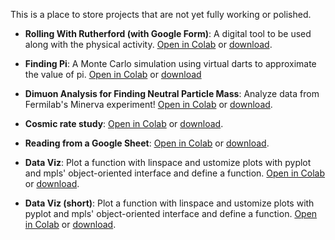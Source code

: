 This is a place to store projects that are not yet fully working or polished. 

- **Rolling With Rutherford (with Google Form)**: A digital tool to be used along with the physical activity. [Open in Colab](https://colab.research.google.com/github/QuarkNet-HEP/coding-camp/blob/main/Work%20in%20Progress/Rolling_With_Rutherford_Using_Google_Forms.ipynb) or [download](https://github.com//QuarkNet-HEP/coding-camp/raw/master/Work%20in%20Progress/Rolling_With_Rutherford_Using_Google_Forms.ipynb).  

- **Finding Pi**: A Monte Carlo simulation using virtual darts to approximate the value of pi. [Open in Colab](https://colab.research.google.com/github/QuarkNet-HEP/coding-camp/blob/main/Work%20in%20Progress/Finding_Pi.ipynb) or [download](https://github.com//QuarkNet-HEP/coding-camp/raw/master/Work%20in%20Progress/Finding_Pi.ipynb)  

- **Dimuon Analysis for Finding Neutral Particle Mass**: Analyze data from Fermilab's Minerva experiment! [Open in Colab](https://colab.research.google.com/github/QuarkNet-HEP/coding-camp/blob/main/Work%20in%20Progress/minerva_v2.ipynb) or [download](https://github.com//QuarkNet-HEP/coding-camp/raw/master/Work%20in%20Progress/minerva_v2.ipynb).  

- **Cosmic rate study**: [Open in Colab](https://colab.research.google.com/github/QuarkNet-HEP/coding-camp/blob/main/Work%20in%20Progress/CRMD-eclipse-rate.ipynb) or [download](https://github.com//QuarkNet-HEP/coding-camp/raw/master/Work%20in%20Progress/CRMD-eclipse-rate.ipynb).  

- **Reading from a Google Sheet**: [Open in Colab](https://colab.research.google.com/github/QuarkNet-HEP/coding-camp/blob/main/Work%20in%20Progress/Read_from_Drive_example.ipynb) or [download](https://github.com//QuarkNet-HEP/coding-camp/raw/master/Work%20in%20Progress/Read_from_Drive_example.ipynb).  
- **Data Viz**: Plot a function with linspace and ustomize plots with pyplot and mpls' object-oriented interface and define a function. [Open in Colab](https://colab.research.google.com/github/QuarkNet-HEP/coding-camp/blob/main/Work%20in%20Progress/Data_Viz.ipynb) or [download](https://github.com//QuarkNet-HEP/coding-camp/raw/master/Work%20in%20Progress/Data_Viz.ipynb). 

- **Data Viz (short)**: Plot a function with linspace and ustomize plots with pyplot and mpls' object-oriented interface and define a function. [Open in Colab](https://colab.research.google.com/github/QuarkNet-HEP/coding-camp/blob/main/Work%20in%20Progress/Data_Viz_short.ipynb) or [download](https://github.com//QuarkNet-HEP/coding-camp/raw/master/Work%20in%20Progress/Data_Viz_short.ipynb). 
